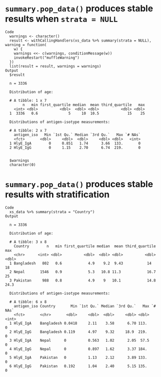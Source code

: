 # `summary.pop_data()` produces stable results when `strata = NULL`

    Code
      warnings <- character()
      result <- withCallingHandlers(xs_data %>% summary(strata = NULL), warning = function(
        w) {
        warnings <<- c(warnings, conditionMessage(w))
        invokeRestart("muffleWarning")
      })
      list(result = result, warnings = warnings)
    Output
      $result
      
      n = 3336 
      
      Distribution of age: 
      
      # A tibble: 1 x 7
            n   min first_quartile median  mean third_quartile   max
        <int> <dbl>          <dbl>  <dbl> <dbl>          <dbl> <dbl>
      1  3336   0.6              5     10  10.5             15    25
      
      Distributions of antigen-isotype measurements:
      
      # A tibble: 2 x 7
        antigen_iso   Min `1st Qu.` Median `3rd Qu.`   Max `# NAs`
        <fct>       <dbl>     <dbl>  <dbl>     <dbl> <dbl>   <int>
      1 HlyE_IgA        0     0.851   1.74      3.66  133.       0
      2 HlyE_IgG        0     1.15    2.70      6.74  219.       0
      
      
      $warnings
      character(0)
      

# `summary.pop_data()` produces stable results with stratification

    Code
      xs_data %>% summary(strata = "Country")
    Output
      
      n = 3336 
      
      Distribution of age: 
      
      # A tibble: 3 x 8
        Country        n   min first_quartile median  mean third_quartile   max
        <chr>      <int> <dbl>          <dbl>  <dbl> <dbl>          <dbl> <dbl>
      1 Bangladesh   802   0.6            4.9    9.2  9.43           14    18  
      2 Nepal       1546   0.9            5.3   10.8 11.3            16.7  25  
      3 Pakistan     988   0.8            4.9    9   10.1            14.8  24.3
      
      Distributions of antigen-isotype measurements:
      
      # A tibble: 6 x 8
        antigen_iso Country       Min `1st Qu.` Median `3rd Qu.`   Max `# NAs`
        <fct>       <chr>       <dbl>     <dbl>  <dbl>     <dbl> <dbl>   <int>
      1 HlyE_IgA    Bangladesh 0.0418     2.11    3.58      6.70 113.        0
      2 HlyE_IgG    Bangladesh 0.119      4.97    9.32     18.9  219.        0
      3 HlyE_IgA    Nepal      0          0.563   1.02      2.05  57.5       0
      4 HlyE_IgG    Nepal      0          0.897   1.62      3.37 184.        0
      5 HlyE_IgA    Pakistan   0          1.13    2.12      3.89 133.        0
      6 HlyE_IgG    Pakistan   0.192      1.04    2.40      5.15 135.        0
      

